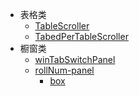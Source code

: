 * 表格类
  * [TableScroller](core-cps/TableScroller.md)
  * [TabedPerTableScroller](core-cps/TabedPerTableScroller.md)
* 橱窗类
  * [winTabSwitchPanel](core-cps/winTabSwitchPanel.md)
  * [rollNum-panel](core-cps/rollNum-panel.md)
    * [box](core-cps/rollNum-panel/box.md)
